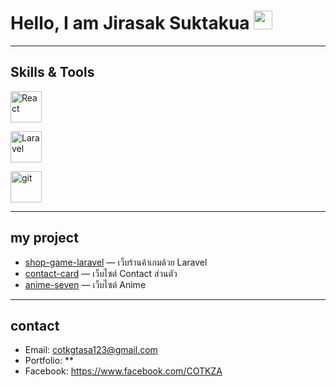 # Hello, I am Jirasak Suktakua <img src="https://media.giphy.com/media/hvRJCLFzcasrR4ia7z/giphy.gif" width="30">

---

##  Skills & Tools
<p align="left">
  <img src="https://img.icons8.com/?size=100&id=asWSSTBrDlTW&format=png&color=000000" 
       alt="React" 
       width="50" height="50" style="margin-right:10px;"/>
       
  <img src="https://upload.wikimedia.org/wikipedia/commons/thumb/9/9a/Laravel.svg/640px-Laravel.svg.png" 
       alt="Laravel" 
       width="50" height="50" style="margin-right:10px;"/>
       
  <img src="https://upload.wikimedia.org/wikipedia/commons/thumb/3/3f/Git_icon.svg/640px-Git_icon.svg.png" 
       alt="git" 
       width="50" height="50" style="margin-right:10px;"/>
</p>


---

##  my project
- [shop-game-laravel](https://github.com/COTKZA/shop-game-laravel) — เว็บร้านค้าเกมด้วย Laravel
- [contact-card](https://github.com/COTKZA/anime-seven.git) — เว็บไซต์ Contact ส่วนตัว
- [anime-seven](https://github.com/COTKZA/web-portfolio) — เว็บไซต์ Anime 

---

## contact
- Email: cotkgtasa123@gmail.com
- Portfolio: **   
- Facebook: https://www.facebook.com/COTKZA
